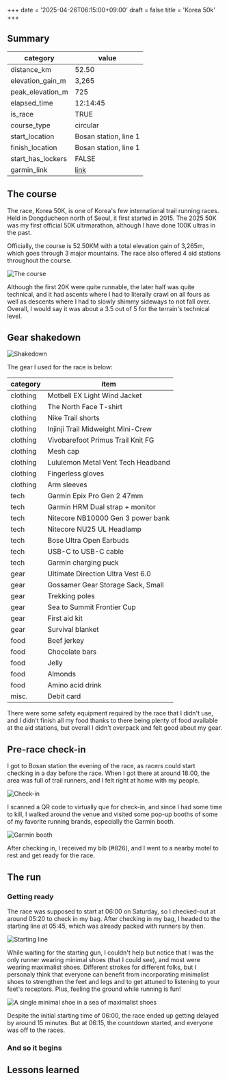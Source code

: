 +++
date = '2025-04-26T06:15:00+09:00'
draft = false
title = 'Korea 50k'
+++

## Summary

| **category**      | **value**                                                      |
| ----------------- | -------------------------------------------------------------- |
| distance_km       | 52.50                                                          |
| elevation_gain_m  | 3,265                                                          |
| peak_elevation_m  | 725                                                            |
| elapsed_time      | 12:14:45                                                       |
| is_race           | TRUE                                                           |
| course_type       | circular                                                       |
| start_location    | Bosan station, line 1                                          |
| finish_location   | Bosan station, line 1                                          |
| start_has_lockers | FALSE                                                          |
| garmin_link       | [link](https://connect.garmin.com/modern/activity/18938427221) |

## The course

The race, Korea 50K, is one of Korea's few international trail running races. Held in Dongducheon north of Seoul, it first started in 2015. The 2025 50K was my first official 50K ultrmarathon, although I have done 100K ultras in the past.

Officially, the course is 52.50KM with a total elevation gain of 3,265m, which goes through 3 major mountains. The race also offered 4 aid stations throughout the course.

![The course](course.jpg)

Although the first 20K were quite runnable, the later half was quite technical, and it had ascents where I had to literally crawl on all fours as well as descents where I had to slowly shimmy sideways to not fall over. Overall, I would say it was about a 3.5 out of 5 for the terrain's technical level.

## Gear shakedown

![Shakedown](shakedown.jpg)

The gear I used for the race is below:

| **category** | **item**                           |
| ------------ | ---------------------------------- |
| clothing     | Motbell EX Light Wind Jacket       |
| clothing     | The North Face T-shirt             |
| clothing     | Nike Trail shorts                  |
| clothing     | Injinji Trail Midweight Mini-Crew  |
| clothing     | Vivobarefoot Primus Trail Knit FG  |
| clothing     | Mesh cap                           |
| clothing     | Lululemon Metal Vent Tech Headband |
| clothing     | Fingerless gloves                  |
| clothing     | Arm sleeves                        |
| tech         | Garmin Epix Pro Gen 2 47mm         |
| tech         | Garmin HRM Dual strap + monitor    |
| tech         | Nitecore NB10000 Gen 3 power bank  |
| tech         | Nitecore NU25 UL Headlamp          |
| tech         | Bose Ultra Open Earbuds            |
| tech         | USB-C to USB-C cable               |
| tech         | Garmin charging puck               |
| gear         | Ultimate Direction Ultra Vest 6.0  |
| gear         | Gossamer Gear Storage Sack, Small  |
| gear         | Trekking poles                     |
| gear         | Sea to Summit Frontier Cup         |
| gear         | First aid kit                      |
| gear         | Survival blanket                   |
| food         | Beef jerkey                        |
| food         | Chocolate bars                     |
| food         | Jelly                              |
| food         | Almonds                            |
| food         | Amino acid drink                   |
| misc.        | Debit card                         |

There were some safety equipment required by the race that I didn't use, and I didn't finish all my food thanks to there being plenty of food available at the aid stations, but overall I didn't overpack and felt good about my gear.

## Pre-race check-in

I got to Bosan station the evening of the race, as racers could start checking in a day before the race. When I got there at around 18:00, the area was full of trail runners, and I felt right at home with my people.

![Check-in](check-in.jpg)

I scanned a QR code to virtually que for check-in, and since I had some time to kill, I walked around the venue and visited some pop-up booths of some of my favorite running brands, especially the Garmin booth.

![Garmin booth](garmin.jpg)

After checking in, I received my bib (#826), and I went to a nearby motel to rest and get ready for the race.

## The run

### Getting ready

The race was supposed to start at 06:00 on Saturday, so I checked-out at around 05:20 to check in my bag. After checking in my bag, I headed to the starting line at 05:45, which was already packed with runners by then.

![Starting line](starting_line.jpg)

While waiting for the starting gun, I couldn't help but notice that I was the only runner wearing minimal shoes (that I could see), and most were wearing maximalist shoes. Different strokes for different folks, but I personaly think that everyone can benefit from incorporating minimalist shoes to strengthen the feet and legs and to get attuned to listening to your feet's receptors. Plus, feeling the ground while running is fun!

![A single minimal shoe in a sea of maximalist shoes](shoes.jpg)

Despite the initial starting time of 06:00, the race ended up getting delayed by around 15 minutes. But at 06:15, the countdown started, and everyone was off to the races.

### And so it begins



## Lessons learned